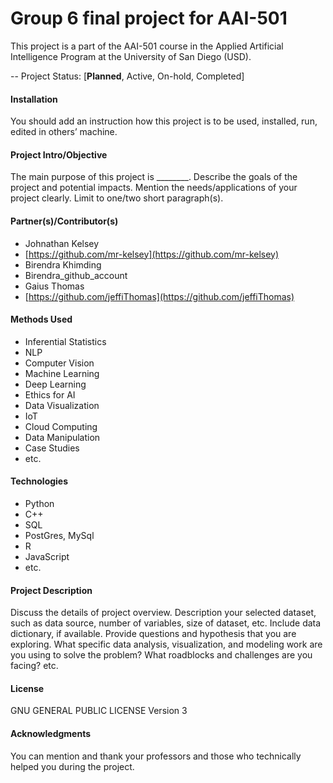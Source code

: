# Group 6 final project for AAI-501

This project is a part of the AAI-501 course in the Applied Artificial Intelligence Program at the University of San Diego (USD).

-- Project Status: [**Planned**, Active, On-hold, Completed]

#### Installation
You should add an instruction how this project is to be used, installed, run, edited in others’ machine.
 
#### Project Intro/Objective

The main purpose of this project is ________. Describe the goals of the project and potential impacts. Mention the needs/applications of your project clearly. Limit to one/two short paragraph(s). 

#### Partner(s)/Contributor(s)

* Johnathan Kelsey
* [https://github.com/mr-kelsey](https://github.com/mr-kelsey)
* Birendra Khimding
* Birendra_github_account 
* Gaius Thomas
* [https://github.com/jeffiThomas](https://github.com/jeffiThomas)

#### Methods Used
* Inferential Statistics
* NLP
* Computer Vision
* Machine Learning
* Deep Learning
* Ethics for AI
* Data Visualization
* IoT
* Cloud Computing 
* Data Manipulation
* Case Studies 
* etc.
#### Technologies
* Python
* C++
* SQL
* PostGres, MySql
* R
* JavaScript
* etc.

#### Project Description
Discuss the details of project overview. Description your selected dataset, such as data source, number of variables, size of dataset, etc. Include data dictionary, if available.  Provide questions and hypothesis that you are exploring. What specific data analysis, visualization, and modeling work are you using to solve the problem? What roadblocks and challenges are you facing? etc. 

#### License
GNU GENERAL PUBLIC LICENSE Version 3

#### Acknowledgments
You can mention and thank your professors and those who technically helped you during the project. 
